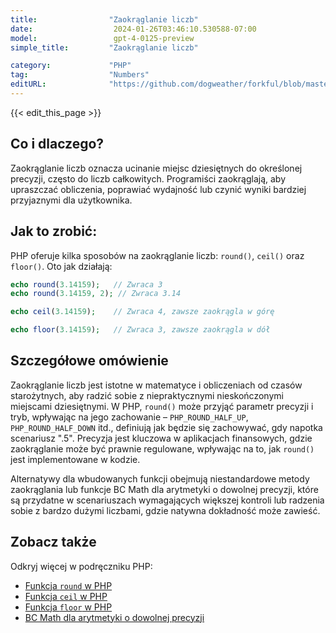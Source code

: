 ```yaml
---
title:                "Zaokrąglanie liczb"
date:                  2024-01-26T03:46:10.530588-07:00
model:                 gpt-4-0125-preview
simple_title:         "Zaokrąglanie liczb"

category:             "PHP"
tag:                  "Numbers"
editURL:              "https://github.com/dogweather/forkful/blob/master/content/pl/php/rounding-numbers.md"
---
```


{{< edit_this_page >}}

## Co i dlaczego?
Zaokrąglanie liczb oznacza ucinanie miejsc dziesiętnych do określonej precyzji, często do liczb całkowitych. Programiści zaokrąglają, aby upraszczać obliczenia, poprawiać wydajność lub czynić wyniki bardziej przyjaznymi dla użytkownika.

## Jak to zrobić:
PHP oferuje kilka sposobów na zaokrąglanie liczb: `round()`, `ceil()` oraz `floor()`. Oto jak działają:

```php
echo round(3.14159);   // Zwraca 3
echo round(3.14159, 2); // Zwraca 3.14

echo ceil(3.14159);    // Zwraca 4, zawsze zaokrągla w górę

echo floor(3.14159);   // Zwraca 3, zawsze zaokrągla w dół
```

## Szczegółowe omówienie
Zaokrąglanie liczb jest istotne w matematyce i obliczeniach od czasów starożytnych, aby radzić sobie z niepraktycznymi nieskończonymi miejscami dziesiętnymi. W PHP, `round()` może przyjąć parametr precyzji i tryb, wpływając na jego zachowanie – `PHP_ROUND_HALF_UP`, `PHP_ROUND_HALF_DOWN` itd., definiują jak będzie się zachowywać, gdy napotka scenariusz ".5". Precyzja jest kluczowa w aplikacjach finansowych, gdzie zaokrąglanie może być prawnie regulowane, wpływając na to, jak `round()` jest implementowane w kodzie.

Alternatywy dla wbudowanych funkcji obejmują niestandardowe metody zaokrąglania lub funkcje BC Math dla arytmetyki o dowolnej precyzji, które są przydatne w scenariuszach wymagających większej kontroli lub radzenia sobie z bardzo dużymi liczbami, gdzie natywna dokładność może zawieść.

## Zobacz także
Odkryj więcej w podręczniku PHP:
- [Funkcja `round` w PHP](https://www.php.net/manual/en/function.round.php)
- [Funkcja `ceil` w PHP](https://www.php.net/manual/en/function.ceil.php)
- [Funkcja `floor` w PHP](https://www.php.net/manual/en/function.floor.php)
- [BC Math dla arytmetyki o dowolnej precyzji](https://www.php.net/manual/en/book.bc.php)
